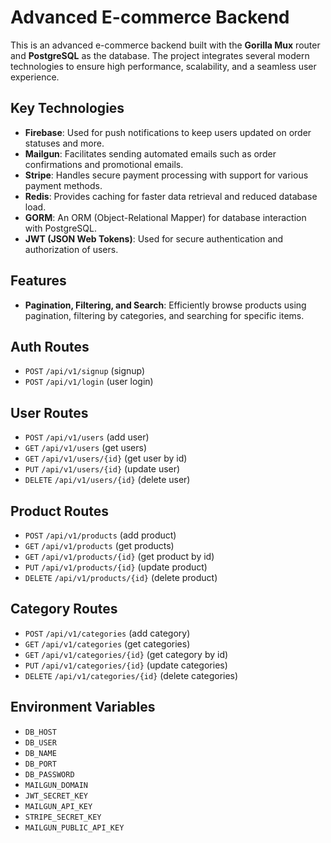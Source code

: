 # Advanced E-commerce Backend

This is an advanced e-commerce backend built with the **Gorilla Mux** router and **PostgreSQL** as the database. The project integrates several modern technologies to ensure high performance, scalability, and a seamless user experience.

## Key Technologies

- **Firebase**: Used for push notifications to keep users updated on order statuses and more.
- **Mailgun**: Facilitates sending automated emails such as order confirmations and promotional emails.
- **Stripe**: Handles secure payment processing with support for various payment methods.
- **Redis**: Provides caching for faster data retrieval and reduced database load.
- **GORM**: An ORM (Object-Relational Mapper) for database interaction with PostgreSQL.
- **JWT (JSON Web Tokens)**: Used for secure authentication and authorization of users.

## Features

- **Pagination, Filtering, and Search**: Efficiently browse products using pagination, filtering by categories, and searching for specific items.

## Auth Routes

- `POST` `/api/v1/signup` (signup)
- `POST` `/api/v1/login` (user login)


## User Routes

- `POST` `/api/v1/users` (add user)
- `GET` `/api/v1/users` (get users)
- `GET` `/api/v1/users/{id}` (get user by id)
- `PUT` `/api/v1/users/{id}` (update user)
- `DELETE` `/api/v1/users/{id}` (delete user)

## Product Routes

- `POST` `/api/v1/products` (add product)
- `GET` `/api/v1/products` (get products)
- `GET` `/api/v1/products/{id}` (get product by id)
- `PUT` `/api/v1/products/{id}` (update product)
- `DELETE` `/api/v1/products/{id}` (delete product)


## Category Routes

- `POST` `/api/v1/categories` (add category)
- `GET` `/api/v1/categories` (get categories)
- `GET` `/api/v1/categories/{id}` (get category by id)
- `PUT` `/api/v1/categories/{id}` (update categories)
- `DELETE` `/api/v1/categories/{id}` (delete categories)

## Environment Variables

- `DB_HOST`
- `DB_USER`
- `DB_NAME`
- `DB_PORT`
- `DB_PASSWORD`
- `MAILGUN_DOMAIN`
- `JWT_SECRET_KEY`
- `MAILGUN_API_KEY`
- `STRIPE_SECRET_KEY`
- `MAILGUN_PUBLIC_API_KEY`

